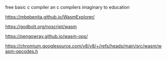 free basic c compiler
 an c compilers imaginary to education 

 https://mbebenita.github.io/WasmExplorer/

https://godbolt.org/noscript/wasm


 https://pengowray.github.io/wasm-ops/


 https://chromium.googlesource.com/v8/v8/+/refs/heads/main/src/wasm/wasm-opcodes.h

 
